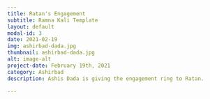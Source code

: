 ```yaml
---
title: Ratan's Engagement
subtitle: Ramna Kali Template
layout: default
modal-id: 3
date: 2021-02-19
img: ashirbad-dada.jpg
thumbnail: ashirbad-dada.jpg
alt: image-alt
project-date: February 19th, 2021
category: Ashirbad
description: Ashis Dada is giving the engagement ring to Ratan.

---
```

